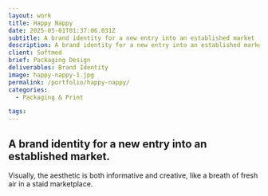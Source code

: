 ```yaml
---
layout: work
title: Happy Nappy
date: 2025-05-01T01:37:06.031Z
subtitle: A brand identity for a new entry into an established market
description: A brand identity for a new entry into an established market.
client: Softmed
brief: Packaging Design
deliverables: Brand Identity
image: happy-nappy-1.jpg
permalink: /portfolio/happy-nappy/
categories:
  - Packaging & Print

tags:
---
```


## A brand identity for a new entry into an established market.

Visually, the aesthetic is both informative and creative, like a breath of fresh air in a staid marketplace. 
